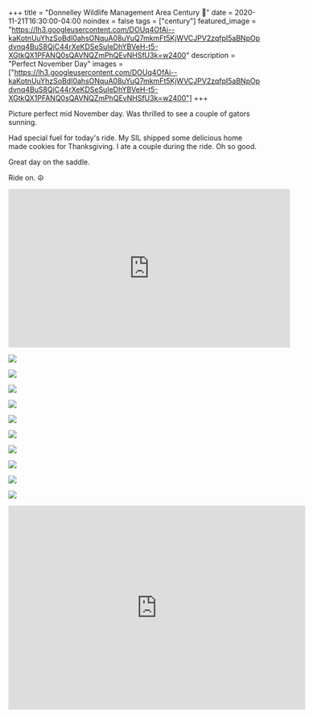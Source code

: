 +++
title =  "Donnelley Wildlife Management Area Century 💯"
date = 2020-11-21T16:30:00-04:00
noindex = false
tags = ["century"]
featured_image = "https://lh3.googleusercontent.com/DOUq4OfAi--kaKotnUuYhzSoBdI0ahsONquA08uYuQ7mkmFt5KjWVCJPV2zqfpI5aBNpOpdvnq4BuS8QjC44rXeKDSeSuIeDhYBVeH-t5-XGtkQX1PFANQ0sQAVNQZmPhQEvNHSfU3k=w2400"
description = "Perfect November Day"
images = ["https://lh3.googleusercontent.com/DOUq4OfAi--kaKotnUuYhzSoBdI0ahsONquA08uYuQ7mkmFt5KjWVCJPV2zqfpI5aBNpOpdvnq4BuS8QjC44rXeKDSeSuIeDhYBVeH-t5-XGtkQX1PFANQ0sQAVNQZmPhQEvNHSfU3k=w2400"]
+++

Picture perfect mid November day. Was thrilled to see a couple of gators sunning.

Had special fuel for today's ride. My SIL shipped some delicious home made cookies for Thanksgiving. I ate a couple during the ride. Oh so good.

Great day on the saddle.

Ride on. ☮

<iframe width="560" height="315" src="https://www.youtube.com/embed/1tWBj0lhXb0" frameborder="0" allow="accelerometer; autoplay; clipboard-write; encrypted-media; gyroscope; picture-in-picture" allowfullscreen></iframe>

<a href='https://lh3.googleusercontent.com/DOUq4OfAi--kaKotnUuYhzSoBdI0ahsONquA08uYuQ7mkmFt5KjWVCJPV2zqfpI5aBNpOpdvnq4BuS8QjC44rXeKDSeSuIeDhYBVeH-t5-XGtkQX1PFANQ0sQAVNQZmPhQEvNHSfU3k=w2400'><img src='https://lh3.googleusercontent.com/DOUq4OfAi--kaKotnUuYhzSoBdI0ahsONquA08uYuQ7mkmFt5KjWVCJPV2zqfpI5aBNpOpdvnq4BuS8QjC44rXeKDSeSuIeDhYBVeH-t5-XGtkQX1PFANQ0sQAVNQZmPhQEvNHSfU3k=w2400'></a>

<a href='https://lh3.googleusercontent.com/5AG2KZpA_TYb5mTplFhGkRPNxX4AUupppokkJJpJiA4ByZyxbLNVc5WXY-euZX9vdQdPPZX8Mm6aIh_Kpp4tQm83kj7MGuV9jT_FxSCMH6lFrm4lay118uuZIwuZUameiHPGMgvONQ0=w2400'><img src='https://lh3.googleusercontent.com/5AG2KZpA_TYb5mTplFhGkRPNxX4AUupppokkJJpJiA4ByZyxbLNVc5WXY-euZX9vdQdPPZX8Mm6aIh_Kpp4tQm83kj7MGuV9jT_FxSCMH6lFrm4lay118uuZIwuZUameiHPGMgvONQ0=w2400'></a>

<a href='https://lh3.googleusercontent.com/DQY-cPpClOaf2vg_Q8VoFffS7jyoXVcm2HunoAQGkuX4SCBqbeQ91JJCf980DoFdWKy7-kdApnPwt0eUA_nKF8dLa34y_K_Sc1wZ-ZRZisYpuT7GU5MQjHWxb0ayk_vFULFpgOHCnvI=w2400'><img src='https://lh3.googleusercontent.com/DQY-cPpClOaf2vg_Q8VoFffS7jyoXVcm2HunoAQGkuX4SCBqbeQ91JJCf980DoFdWKy7-kdApnPwt0eUA_nKF8dLa34y_K_Sc1wZ-ZRZisYpuT7GU5MQjHWxb0ayk_vFULFpgOHCnvI=w2400'></a>

<a href='https://lh3.googleusercontent.com/Wpp2OTNaUFjROJ6WV8c5rTGeLUmJoF0AJiQsmEj-hHIdJ75hevXTqsmFQcajf7NgQbncY8GBAqcwpDqWQs_W-2Qbe5Ssss6zOhqX4NsrGYuzKLjWIlirC0IJrEmCcJyYJRs5QLg0hIg=w2400'><img src='https://lh3.googleusercontent.com/Wpp2OTNaUFjROJ6WV8c5rTGeLUmJoF0AJiQsmEj-hHIdJ75hevXTqsmFQcajf7NgQbncY8GBAqcwpDqWQs_W-2Qbe5Ssss6zOhqX4NsrGYuzKLjWIlirC0IJrEmCcJyYJRs5QLg0hIg=w2400'></a>

<a href='https://lh3.googleusercontent.com/ytu3vZVYUJoPKHaqSNpPld7s5P5ta9iGdQgKTCUOKy8i_JJIQ5PvkPINL815WZ0dlvFbTkFomGH4Dn-iKJDN38IDrneZvOxw0LINV9ZqMb5Ymv9Ofbzz81BOZoc3Lqzk6oXwhbs_VZs=w2400'><img src='https://lh3.googleusercontent.com/ytu3vZVYUJoPKHaqSNpPld7s5P5ta9iGdQgKTCUOKy8i_JJIQ5PvkPINL815WZ0dlvFbTkFomGH4Dn-iKJDN38IDrneZvOxw0LINV9ZqMb5Ymv9Ofbzz81BOZoc3Lqzk6oXwhbs_VZs=w2400'></a>

<a href='https://lh3.googleusercontent.com/wv22CgrLAqf2anK8YXVqMm6wHlHP6wGsxXvHXr6-HLzN4rRaU9xMk3LOIXVV8b1M0so4WiU92MaeR39mKL0gWLMw0bMkfIaM-0C1EgqnvFyPQu70pXuwDdAcx1YzgAquoIfL9e7l5QM=w2400'><img src='https://lh3.googleusercontent.com/wv22CgrLAqf2anK8YXVqMm6wHlHP6wGsxXvHXr6-HLzN4rRaU9xMk3LOIXVV8b1M0so4WiU92MaeR39mKL0gWLMw0bMkfIaM-0C1EgqnvFyPQu70pXuwDdAcx1YzgAquoIfL9e7l5QM=w2400'></a>

<a href='https://lh3.googleusercontent.com/ky_Vzf3j1JUVY69ikHNdXP4k4WWVCYGWo3g3dacFM6lDPu7YycVrpsMpcqMnLZmA8XdSc-tb6_VlzHOj7qarPP3KXqajS3gtLqc2yhySslShvJeQxk9dZfS9PZFBLt4Ejo3DokOihfs=w2400'><img src='https://lh3.googleusercontent.com/ky_Vzf3j1JUVY69ikHNdXP4k4WWVCYGWo3g3dacFM6lDPu7YycVrpsMpcqMnLZmA8XdSc-tb6_VlzHOj7qarPP3KXqajS3gtLqc2yhySslShvJeQxk9dZfS9PZFBLt4Ejo3DokOihfs=w2400'></a>

<a href='https://lh3.googleusercontent.com/HKeWRqa58hR8FbEwLOpBzdsPX4S0zjn1SYv1m9rkbpCFhpjhbwMysQy-3kRWNbshy-pCDIiX08vUn0H10boV8qK53FDYS-rILArOrhaX78wgcqfqQ-X1cWh-kcc0gbHry1-dNayh2rA=w2400'><img src='https://lh3.googleusercontent.com/HKeWRqa58hR8FbEwLOpBzdsPX4S0zjn1SYv1m9rkbpCFhpjhbwMysQy-3kRWNbshy-pCDIiX08vUn0H10boV8qK53FDYS-rILArOrhaX78wgcqfqQ-X1cWh-kcc0gbHry1-dNayh2rA=w2400'></a>

<a href='https://lh3.googleusercontent.com/TzuxMVMxOqWNOYXmy5WeFtAMNZvIDliFgBZLt1A6O-HlFcyIBL_L2TMRmJbZpwuC3iXzT8_WDaZpctGR27_xCzZLod2sgkce5JihFCBLmkwr8kACOEvnCle-F48-4ctAYULAb__19Os=w2400'><img src='https://lh3.googleusercontent.com/TzuxMVMxOqWNOYXmy5WeFtAMNZvIDliFgBZLt1A6O-HlFcyIBL_L2TMRmJbZpwuC3iXzT8_WDaZpctGR27_xCzZLod2sgkce5JihFCBLmkwr8kACOEvnCle-F48-4ctAYULAb__19Os=w2400'></a>

<a href='https://lh3.googleusercontent.com/k1wpZZG3BgVJv4fsGZAqRmQTkugtRsADQbiWEnEdFt7C3NiJL7Sg_6xn1GlfOPoYJ9DsfKXrWKhTHKGwJ5SIpVWKU-Ww3uXqdPcIObXd5cMpOheKNxxaue6xNek_OTZMdNZ1OkU10Oc=w2400'><img src='https://lh3.googleusercontent.com/k1wpZZG3BgVJv4fsGZAqRmQTkugtRsADQbiWEnEdFt7C3NiJL7Sg_6xn1GlfOPoYJ9DsfKXrWKhTHKGwJ5SIpVWKU-Ww3uXqdPcIObXd5cMpOheKNxxaue6xNek_OTZMdNZ1OkU10Oc=w2400'></a>

<iframe height='405' width='590' frameborder='0' allowtransparency='true' scrolling='no' src='https://www.strava.com/activities/4371555298/embed/e9e904ffcf69db7c7014bcbf68f5239275077962'></iframe>

